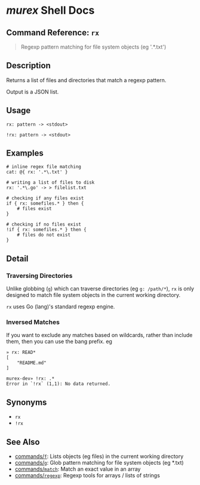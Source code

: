 # _murex_ Shell Docs

## Command Reference: `rx`

> Regexp pattern matching for file system objects (eg '.*\.txt')

## Description

Returns a list of files and directories that match a regexp pattern.

Output is a JSON list.

## Usage

    rx: pattern -> <stdout>
    
    !rx: pattern -> <stdout>

## Examples

    # inline regex file matching
    cat: @{ rx: '.*\.txt' }
    
    # writing a list of files to disk
    rx: '.*\.go' -> > filelist.txt
    
    # checking if any files exist
    if { rx: somefiles.* } then {
        # files exist
    }
    
    # checking if no files exist
    !if { rx: somefiles.* } then {
        # files do not exist
    }

## Detail

### Traversing Directories

Unlike globbing (`g`) which can traverse directories (eg `g: /path/*`), `rx` is
only designed to match file system objects in the current working directory.

`rx` uses Go (lang)'s standard regexp engine.

### Inversed Matches

If you want to exclude any matches based on wildcards, rather than include
them, then you can use the bang prefix. eg

    » rx: READ*                                                                                                                                                              
    [
        "README.md"
    ]
    
    murex-dev» !rx: .*
    Error in `!rx` (1,1): No data returned.

## Synonyms

* `rx`
* `!rx`


## See Also

* [commands/`f`](../commands/f.md):
  Lists objects (eg files) in the current working directory
* [commands/`g`](../commands/g.md):
  Glob pattern matching for file system objects (eg *.txt)
* [commands/`match`](../commands/match.md):
  Match an exact value in an array
* [commands/`regexp`](../commands/regexp.md):
  Regexp tools for arrays / lists of strings